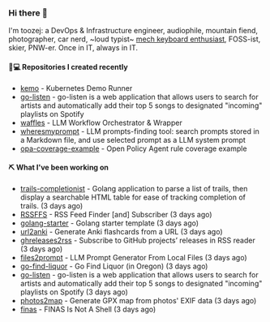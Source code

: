 ### Hi there 👋

I'm toozej: a DevOps & Infrastructure engineer, audiophile, mountain fiend, photographer, car nerd, ~loud typist~ [mech keyboard enthusiast](https://github.com/toozej/keebs), FOSS-ist, skier, PNW-er. Once in IT, always in IT.

#### 👨💻 Repositories I created recently

- [kemo](https://github.com/toozej/kemo) - Kubernetes Demo Runner
- [go-listen](https://github.com/toozej/go-listen) - go-listen is a web application that allows users to search for artists and automatically add their top 5 songs to designated "incoming" playlists on Spotify
- [waffles](https://github.com/toozej/waffles) - LLM Workflow Orchestrator & Wrapper
- [wheresmyprompt](https://github.com/toozej/wheresmyprompt) - LLM prompts-finding tool: search prompts stored in a Markdown file, and use selected prompt as a LLM system prompt
- [opa-coverage-example](https://github.com/toozej/opa-coverage-example) - Open Policy Agent rule coverage example

#### ⛏️ What I've been working on

- [trails-completionist](https://github.com/toozej/trails-completionist) - Golang application to parse a list of trails, then display a searchable HTML table for ease of tracking completion of trails. (3 days ago)
- [RSSFFS](https://github.com/toozej/RSSFFS) - RSS Feed Finder [and] Subscriber (3 days ago)
- [golang-starter](https://github.com/toozej/golang-starter) - Golang starter template (3 days ago)
- [url2anki](https://github.com/toozej/url2anki) - Generate Anki flashcards from a URL (3 days ago)
- [ghreleases2rss](https://github.com/toozej/ghreleases2rss) - Subscribe to GitHub projects’ releases in RSS reader (3 days ago)
- [files2prompt](https://github.com/toozej/files2prompt) - LLM Prompt Generator From Local Files (3 days ago)
- [go-find-liquor](https://github.com/toozej/go-find-liquor) - Go Find Liquor (in Oregon) (3 days ago)
- [go-listen](https://github.com/toozej/go-listen) - go-listen is a web application that allows users to search for artists and automatically add their top 5 songs to designated "incoming" playlists on Spotify (3 days ago)
- [photos2map](https://github.com/toozej/photos2map) - Generate GPX map from photos' EXIF data (3 days ago)
- [finas](https://github.com/toozej/finas) - FINAS Is Not A Shell (3 days ago)
